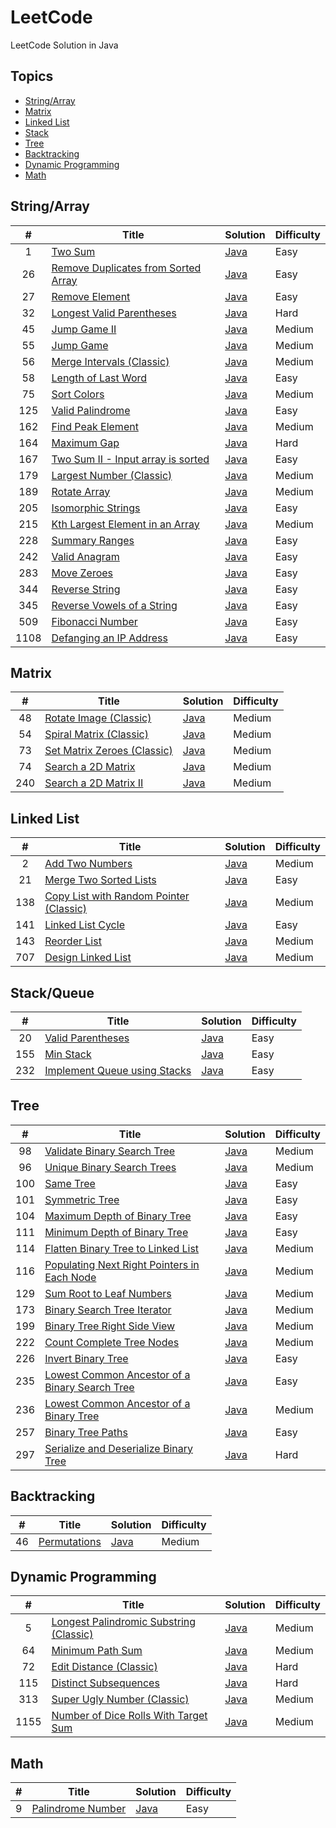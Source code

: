 # LeetCode

LeetCode Solution in Java

## Topics

- [String/Array](#stringarray)
- [Matrix](#matrix)
- [Linked List](#linked-list)
- [Stack](#stackqueue)
- [Tree](#tree)
- [Backtracking](#backtracking)
- [Dynamic Programming](#dynamic-programming)
- [Math](#math)

## String/Array

| # | Title | Solution | Difficulty |
|:-:|-|-|-|
|1|[Two Sum](https://leetcode.com/problems/two-sum/)|[Java](string-array/two-sum/README.md)|Easy|
|26|[Remove Duplicates from Sorted Array](https://leetcode.com/problems/remove-duplicates-from-sorted-array/)|[Java](string-array/remove-duplicates-from-sorted-array/README.md)|Easy|
|27|[Remove Element](https://leetcode.com/problems/remove-element/)|[Java](string-array/remove-element/README.md)|Easy|
|32|[Longest Valid Parentheses](https://leetcode.com/problems/longest-valid-parentheses/)|[Java](string-array/longest-valid-parentheses/README.md)|Hard|
|45|[Jump Game II](https://leetcode.com/problems/jump-game-ii/)|[Java](string-array/jump-game-ii/README.md)|Medium|
|55|[Jump Game](https://leetcode.com/problems/jump-game/)|[Java](string-array/jump-game/README.md)|Medium|
|56|[Merge Intervals (Classic)](https://leetcode.com/problems/merge-intervals/)|[Java](string-array/merge-intervals/README.md)|Medium|
|58|[Length of Last Word](https://leetcode.com/problems/length-of-last-word/)|[Java](string-array/length-of-last-word/README.md)|Easy|
|75|[Sort Colors](https://leetcode.com/problems/sort-colors/)|[Java](string-array/sort-colors/README.md)|Medium|
|125|[Valid Palindrome](https://leetcode.com/problems/valid-palindrome/)|[Java](string-array/valid-palindrome/README.md)|Easy|
|162|[Find Peak Element](https://leetcode.com/problems/find-peak-element/)|[Java](string-array/find-peak-element/README.md)|Medium|
|164|[Maximum Gap](https://leetcode.com/problems/maximum-gap/)|[Java](string-array/maximum-gap/README.md)|Hard|
|167|[Two Sum II - Input array is sorted](https://leetcode.com/problems/two-sum-ii-input-array-is-sorted/)|[Java](string-array/two-sum-ii-input-array-is-sorted/README.md)|Easy|
|179|[Largest Number (Classic)](https://leetcode.com/problems/largest-number/)|[Java](string-array/largest-number/README.md)|Medium|
|189|[Rotate Array](https://leetcode.com/problems/rotate-array/)|[Java](string-array/rotate-array/README.md)|Medium|
|205|[Isomorphic Strings](https://leetcode.com/problems/isomorphic-strings/)|[Java](string-array/isomorphic-strings/README.md)|Easy|
|215|[Kth Largest Element in an Array](https://leetcode.com/problems/kth-largest-element-in-an-array/)|[Java](string-array/kth-largest-element-in-an-array/README.md)|Medium|
|228|[Summary Ranges](https://leetcode.com/problems/summary-ranges/)|[Java](string-array/summary-ranges/README.md)|Easy|
|242|[Valid Anagram](https://leetcode.com/problems/valid-anagram/)|[Java](string-array/valid-anagram/README.md)|Easy|
|283|[Move Zeroes](https://leetcode.com/problems/move-zeroes/)|[Java](string-array/move-zeroes/README.md)|Easy|
|344|[Reverse String](https://leetcode.com/problems/reverse-string/)|[Java](string-array/reverse-string/README.md)|Easy|
|345|[Reverse Vowels of a String](https://leetcode.com/problems/reverse-vowels-of-a-string/)|[Java](string-array/reverse-vowels-of-a-string/README.md)|Easy|
|509|[Fibonacci Number](https://leetcode.com/problems/fibonacci-number/)|[Java](string-array/fibonacci-number/README.md)|Easy|
|1108|[Defanging an IP Address](https://leetcode.com/problems/defanging-an-ip-address/)|[Java](string-array/defanging-an-ip-address/README.md)|Easy|

## Matrix

| # | Title | Solution | Difficulty |
|:-:|-|-|-|
|48|[Rotate Image (Classic)](https://leetcode.com/problems/rotate-image/)|[Java](matrix/rotate-image/README.md)|Medium|
|54|[Spiral Matrix (Classic)](https://leetcode.com/problems/spiral-matrix/)|[Java](matrix/spiral-matrix/README.md)|Medium|
|73|[Set Matrix Zeroes (Classic)](https://leetcode.com/problems/set-matrix-zeroes/)|[Java](matrix/set-matrix-zeroes/README.md)|Medium|
|74|[Search a 2D Matrix](https://leetcode.com/problems/search-a-2d-matrix/)|[Java](matrix/search-a-2d-matrix/README.md)|Medium|
|240|[Search a 2D Matrix II](https://leetcode.com/problems/search-a-2d-matrix-ii/)|[Java](matrix/search-a-2d-matrix-ii/README.md)|Medium|

## Linked List

| # | Title | Solution | Difficulty |
|:-:|-|-|-|
|2|[Add Two Numbers](https://leetcode.com/problems/add-two-numbers/)|[Java](linked-list/add-two-numbers/README.md)|Medium|
|21|[Merge Two Sorted Lists](https://leetcode.com/problems/merge-two-sorted-lists/)|[Java](linked-list/merge-two-sorted-lists/README.md)|Easy|
|138|[Copy List with Random Pointer (Classic)](https://leetcode.com/problems/copy-list-with-random-pointer/)|[Java](linked-list/copy-list-with-random-pointer/README.md)|Medium|
|141|[Linked List Cycle](https://leetcode.com/problems/linked-list-cycle/)|[Java](linked-list/linked-list-cycle/README.md)|Easy|
|143|[Reorder List](https://leetcode.com/problems/reorder-list/)|[Java](linked-list/reorder-list/README.md)|Medium|
|707|[Design Linked List](https://leetcode.com/problems/design-linked-list/)|[Java](linked-list/design-linked-list/README.md)|Medium|

## Stack/Queue

| # | Title | Solution | Difficulty |
|:-:|-|-|-|
|20|[Valid Parentheses](https://leetcode.com/problems/valid-parentheses/)|[Java](string-array/valid-parentheses/README.md)|Easy|
|155|[Min Stack](https://leetcode.com/problems/min-stack/)|[Java](stack-queue/min-stack/README.md)|Easy|
|232|[Implement Queue using Stacks](https://leetcode.com/problems/implement-queue-using-stacks/)|[Java](stack-queue/min-stack/implement-queue-using-stacks/README.md)|Easy|

## Tree

| # | Title | Solution | Difficulty |
|:-:|-|-|-|
|98|[Validate Binary Search Tree](https://leetcode.com/problems/validate-binary-search-tree/)|[Java](tree/invert-binary-tree/README.md)|Medium|
|96|[Unique Binary Search Trees](https://leetcode.com/problems/unique-binary-search-trees/)|[Java](tree/unique-binary-search-trees/README.md)|Medium|
|100|[Same Tree](https://leetcode.com/problems/same-tree/)|[Java](tree/same-tree/README.md)|Easy|
|101|[Symmetric Tree](https://leetcode.com/problems/symmetric-tree/)|[Java](tree/symmetric-tree/README.md)|Easy|
|104|[Maximum Depth of Binary Tree](https://leetcode.com/problems/maximum-depth-of-binary-tree/)|[Java](tree/maximum-depth-of-binary-tree/README.md)|Easy|
|111|[Minimum Depth of Binary Tree](https://leetcode.com/problems/minimum-depth-of-binary-tree/)|[Java](tree/minimum-depth-of-binary-tree/README.md)|Easy|
|114|[Flatten Binary Tree to Linked List](https://leetcode.com/problems/flatten-binary-tree-to-linked-list/)|[Java](tree/flatten-binary-tree-to-linked-list/README.md)|Medium|
|116|[Populating Next Right Pointers in Each Node](https://leetcode.com/problems/populating-next-right-pointers-in-each-node/)|[Java](tree/populating-next-right-pointers-in-each-node/README.md)|Medium|
|129|[Sum Root to Leaf Numbers](https://leetcode.com/problems/sum-root-to-leaf-numbers/)|[Java](tree/sum-root-to-leaf-numbers/README.md)|Medium|
|173|[Binary Search Tree Iterator](https://leetcode.com/problems/binary-search-tree-iterator/)|[Java](tree/binary-search-tree-iterator/README.md)|Medium|
|199|[Binary Tree Right Side View](https://leetcode.com/problems/binary-tree-right-side-view/)|[Java](tree/binary-tree-right-side-view/README.md)|Medium|
|222|[Count Complete Tree Nodes](https://leetcode.com/problems/count-complete-tree-nodes/)|[Java](tree/count-complete-tree-nodes/README.md)|Medium|
|226|[Invert Binary Tree](https://leetcode.com/problems/invert-binary-tree/)|[Java](tree/invert-binary-tree/README.md)|Easy|
|235|[Lowest Common Ancestor of a Binary Search Tree](https://leetcode.com/problems/lowest-common-ancestor-of-a-binary-search-tree/)|[Java](tree/lowest-common-ancestor-of-a-binary-search-tree/README.md)|Easy|
|236|[Lowest Common Ancestor of a Binary Tree](https://leetcode.com/problems/lowest-common-ancestor-of-a-binary-tree/)|[Java](tree/lowest-common-ancestor-of-a-binary-tree/README.md)|Medium|
|257|[Binary Tree Paths](https://leetcode.com/problems/binary-tree-paths/)|[Java](tree/binary-tree-paths/README.md)|Easy|
|297|[Serialize and Deserialize Binary Tree](https://leetcode.com/problems/serialize-and-deserialize-binary-tree/)|[Java](tree/serialize-and-deserialize-binary-tree/README.md)|Hard|

## Backtracking

| # | Title | Solution | Difficulty |
|:-:|-|-|-|
|46|[Permutations](https://leetcode.com/problems/permutations/)|[Java](backtracking/permutations/README.md)|Medium|

## Dynamic Programming

| # | Title | Solution | Difficulty |
|:-:|-|-|-|
|5|[Longest Palindromic Substring (Classic)](https://leetcode.com/problems/longest-palindromic-substring/)|[Java](dynamic-programming/longest-palindromic-substring/README.md)|Medium|
|64|[Minimum Path Sum](https://leetcode.com/problems/minimum-path-sum/)|[Java](dynamic-programming/minimum-path-sum/README.md)|Medium|
|72|[Edit Distance (Classic)](https://leetcode.com/problems/edit-distance/)|[Java](dynamic-programming/edit-distance/README.md)|Hard|
|115|[Distinct Subsequences](https://leetcode.com/problems/distinct-subsequences/)|[Java](string-array/distinct-subsequences/README.md)|Hard|
|313|[Super Ugly Number (Classic)](https://leetcode.com/problems/super-ugly-number/)|[Java](dynamic-programming/super-ugly-number/README.md)|Medium|
|1155|[Number of Dice Rolls With Target Sum](https://leetcode.com/problems/number-of-dice-rolls-with-target-sum/)|[Java](dynamic-programming/number-of-dice-rolls-with-target-sum/README.md)|Medium|

## Math

| # | Title | Solution | Difficulty |
|:-:|-|-|-|
|9|[Palindrome Number](https://leetcode.com/problems/palindrome-number/)|[Java](math/palindrome-number/README.md)|Easy|
